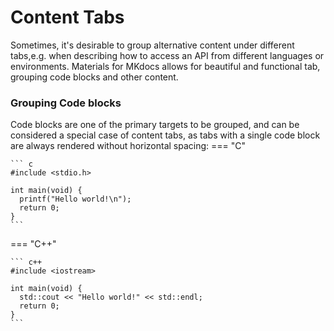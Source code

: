 # Content Tabs
Sometimes, it's desirable to group alternative content under different tabs,e.g. when describing how to access an API from different languages or environments. Materials for MKdocs allows for beautiful and functional tab, grouping code blocks and other content.
### Grouping Code blocks
Code blocks are one of the primary targets to be grouped, and can be considered a special case of content tabs, as tabs with a single code block are always rendered without horizontal spacing:
=== "C"

    ``` c
    #include <stdio.h>

    int main(void) {
      printf("Hello world!\n");
      return 0;
    }
    ```

=== "C++"

    ``` c++
    #include <iostream>

    int main(void) {
      std::cout << "Hello world!" << std::endl;
      return 0;
    }
    ```

